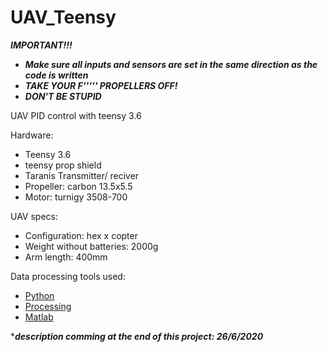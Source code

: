 # UAV_Teensy
***IMPORTANT!!!***
 - ***Make sure all inputs and sensors are set in the same direction as the code is written***
 - ***TAKE YOUR F''''' PROPELLERS OFF!***
 - ***DON'T BE STUPID***

UAV PID control with teensy 3.6

Hardware:
- Teensy 3.6
- teensy prop shield
- Taranis Transmitter/ reciver
- Propeller: carbon 13.5x5.5
- Motor: turnigy 3508-700

UAV specs:

- Configuration: hex x copter
- Weight without batteries: 2000g
- Arm length: 400mm


Data processing tools used:
- [Python](https://www.python.org/) 
- [Processing](https://processing.org/) 
- [Matlab](https://www.mathworks.com/) 

****description comming at the end of this project: 26/6/2020***
